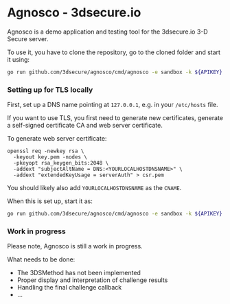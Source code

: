 # Agnosco - 3dsecure.io

Agnosco is a demo application and testing tool for the 3dsecure.io 3-D Secure server.

To use it, you have to clone the repository, go to the cloned folder and start it using:

```bash
go run github.com/3dsecure/agnosco/cmd/agnosco -e sandbox -k ${APIKEY}
```

### Setting up for TLS locally

First, set up a DNS name pointing at `127.0.0.1`, e.g. in your `/etc/hosts` file.

If you want to use TLS, you first need to generate new certificates, generate a self-signed
certificate CA and web server certificate.

To generate web server certificate:

```
openssl req -newkey rsa \
  -keyout key.pem -nodes \
  -pkeyopt rsa_keygen_bits:2048 \
  -addext "subjectAltName = DNS:<YOURLOCALHOSTDNSNAME>" \
  -addext "extendedKeyUsage = serverAuth" > csr.pem
```

You should likely also add `YOURLOCALHOSTDNSNAME` as the `CNAME`.

When this is set up, start it as:

```bash
go run github.com/3dsecure/agnosco/cmd/agnosco -e sandbox -k ${APIKEY} --cert cert.pem --key key.pem
```

### Work in progress

Please note, Agnosco is still a work in progress.

What needs to be done:

- The 3DSMethod has not been implemented
- Proper display and interpretation of challenge results
- Handling the final challenge callback
- ...
